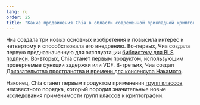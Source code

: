 ```yaml
---
lang: ru
order: 25
title: "Какие продвижения Chia в области современной прикладной криптографии?"
---
```


Чиа создала три новых основных изобретения и повысила интерес к четвертому и способствовала его внедрению. Во-первых, Чиа создала первую предназначенную для эксплуатации [библиотеку для BLS подписи](https://github.com/Chia-Network/bls-signatures). Во-вторых, Chia станет первым продуктом, использующим проверяемые функции задержки или VDF. В-третьих, Чиа создал [Доказательство пространства и времени для консенсуса Накамото](https://www.chia.net/assets/ChiaGreenPaper.pdf).

Наконец, Chia станет первым продуктом применения [групп классов](https://github.com/Chia-Network/vdf-competition/blob/master/classgroups.pdf) неизвестного порядка, который породил значительные новые исследования применимости групп классов к криптографии.
